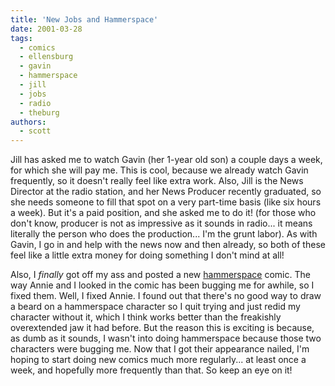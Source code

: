 ```yaml
---
title: 'New Jobs and Hammerspace'
date: 2001-03-28
tags:
  - comics
  - ellensburg
  - gavin
  - hammerspace
  - jill
  - jobs
  - radio
  - theburg
authors:
  - scott
---
```


Jill has asked me to watch Gavin (her 1-year old son) a couple days a week, for which she will pay me. This is cool, because we already watch Gavin frequently, so it doesn't really feel like extra work. Also, Jill is the News Director at the radio station, and her News Producer recently graduated, so she needs someone to fill that spot on a very part-time basis (like six hours a week). But it's a paid position, and she asked me to do it! (for those who don't know, producer is not as impressive as it sounds in radio... it means literally the person who does the production... I'm the grunt labor). As with Gavin, I go in and help with the news now and then already, so both of these feel like a little extra money for doing something I don't mind at all!

Also, I _finally_ got off my ass and posted a new [hammerspace](http://hammer.spaceninja.com/) comic. The way Annie and I looked in the comic has been bugging me for awhile, so I fixed them. Well, I fixed Annie. I found out that there's no good way to draw a beard on a hammerspace character so I quit trying and just redid my character without it, which I think works better than the freakishly overextended jaw it had before. But the reason this is exciting is because, as dumb as it sounds, I wasn't into doing hammerspace because those two characters were bugging me. Now that I got their appearance nailed, I'm hoping to start doing new comics much more regularly... at least once a week, and hopefully more frequently than that. So keep an eye on it!
